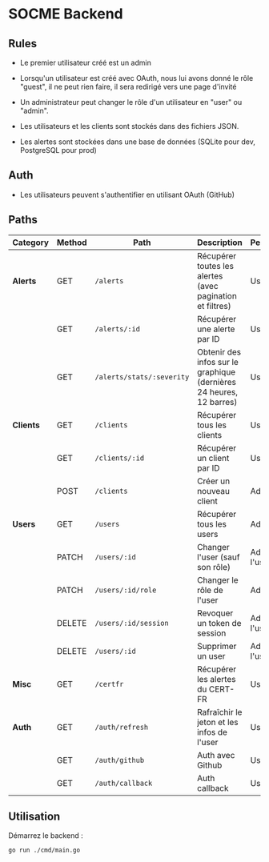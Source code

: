# SOCME Backend

## Rules

- Le premier utilisateur créé est un admin
- Lorsqu'un utilisateur est créé avec OAuth, nous lui avons donné le rôle "guest", il ne peut rien faire, il sera redirigé vers une page d'invité
- Un administrateur peut changer le rôle d'un utilisateur en "user" ou "admin".

- Les utilisateurs et les clients sont stockés dans des fichiers JSON.
- Les alertes sont stockées dans une base de données (SQLite pour dev, PostgreSQL pour prod)

## Auth

- Les utilisateurs peuvent s'authentifier en utilisant OAuth (GitHub)

## Paths

| **Category**  | **Method** | **Path**                          | **Description**                                      | **Permissions** |
|--------------|----------|--------------------------------|--------------------------------------------------|----------------|
| **Alerts**   | GET      | `/alerts`                     | Récupérer toutes les alertes (avec pagination et filtres) | User |
|              | GET      | `/alerts/:id`                 | Récupérer une alerte par ID                         | User |
|              | GET      | `/alerts/stats/:severity`     | Obtenir des infos sur le graphique (dernières 24 heures, 12 barres)   | User |
| **Clients**  | GET      | `/clients`                    | Récupérer tous les clients                                | User |
|              | GET      | `/clients/:id`                | Récupérer un client par ID                           | User |
|              | POST     | `/clients`                    | Créer un nouveau client                           | Admin |
| **Users**    | GET      | `/users`                      | Récupérer tous les users                                 | Admin |
|              | PATCH    | `/users/:id`             | Changer l'user (sauf son rôle)                              | Admin ou l'user |
|              | PATCH    | `/users/:id/role`             | Changer le rôle de l'user                              | Admin |
|              | DELETE   | `/users/:id/session`          | Revoquer un token de session                    | Admin ou l'user |
|              | DELETE   | `/users/:id`                  | Supprimer un user                                 | Admin ou l'user |
| **Misc**     | GET      | `/certfr`                     | Récupérer les alertes du CERT-FR                        | User |
| **Auth**     | GET      | `/auth/refresh`               | Rafraîchir le jeton et les infos de l'user                     | User |
| | GET      | `/auth/github`               | Auth avec Github | User |
| | GET      | `/auth/callback`               | Auth callback | User |

## Utilisation

Démarrez le backend :

```bash
go run ./cmd/main.go
```
